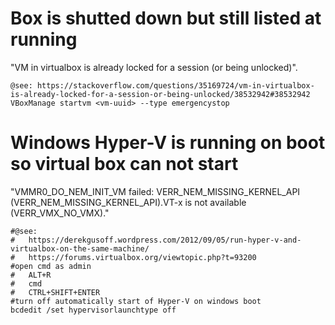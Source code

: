 # Box is shutted down but still listed at running

"VM in virtualbox is already locked for a session (or being unlocked)".

```
@see: https://stackoverflow.com/questions/35169724/vm-in-virtualbox-is-already-locked-for-a-session-or-being-unlocked/38532942#38532942
VBoxManage startvm <vm-uuid> --type emergencystop
```

# Windows Hyper-V is running on boot so virtual box can not start

"VMMR0_DO_NEM_INIT_VM failed: VERR_NEM_MISSING_KERNEL_API (VERR_NEM_MISSING_KERNEL_API).VT-x is not available (VERR_VMX_NO_VMX)."

```
#@see:
#	https://derekgusoff.wordpress.com/2012/09/05/run-hyper-v-and-virtualbox-on-the-same-machine/
#	https://forums.virtualbox.org/viewtopic.php?t=93200
#open cmd as admin
#	ALT+R
#	cmd
#	CTRL+SHIFT+ENTER
#turn off automatically start of Hyper-V on windows boot
bcdedit /set hypervisorlaunchtype off
```
